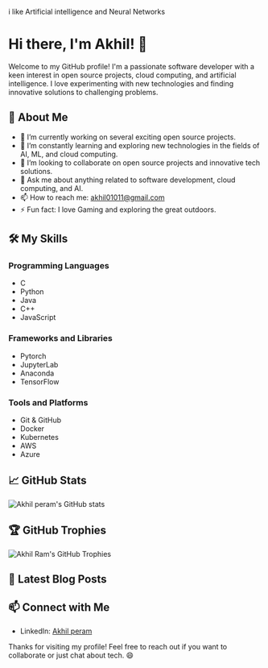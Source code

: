 i like Artificial intelligence and Neural Networks

# Hi there, I'm Akhil! 👋

Welcome to my GitHub profile! I'm a passionate software developer with a keen interest in open source projects, cloud computing, and artificial intelligence. I love experimenting with new technologies and finding innovative solutions to challenging problems.

## 🚀 About Me

- 🔭 I’m currently working on several exciting open source projects.
- 🌱 I’m constantly learning and exploring new technologies in the fields of AI, ML, and cloud computing.
- 👯 I’m looking to collaborate on open source projects and innovative tech solutions.
- 💬 Ask me about anything related to software development, cloud computing, and AI.
- 📫 How to reach me: [akhil01011@gmail.com](akhil01011@gmail.com)
- ⚡ Fun fact: I love Gaming and exploring the great outdoors.

## 🛠️ My Skills

### Programming Languages

- C 
- Python
- Java
- C++
- JavaScript 

### Frameworks and Libraries

- Pytorch
- JupyterLab
- Anaconda 
- TensorFlow

### Tools and Platforms

- Git & GitHub
- Docker
- Kubernetes
- AWS
- Azure

## 📈 GitHub Stats

![Akhil peram's GitHub stats](https://github-readme-stats.vercel.app/api?username=Akhil-peram&show_icons=true&theme=radical)

## 🏆 GitHub Trophies

![Akhil Ram's GitHub Trophies](https://github-profile-trophy.vercel.app/?username=Akhil-peram&theme=radical)

## 📝 Latest Blog Posts

<!-- BLOG-POST-LIST:START -->
<!-- BLOG-POST-LIST:END -->

## 📫 Connect with Me

- LinkedIn: [Akhil peram](https://www.linkedin.com/in/peram-akhil/)

Thanks for visiting my profile! Feel free to reach out if you want to collaborate or just chat about tech. 😄
